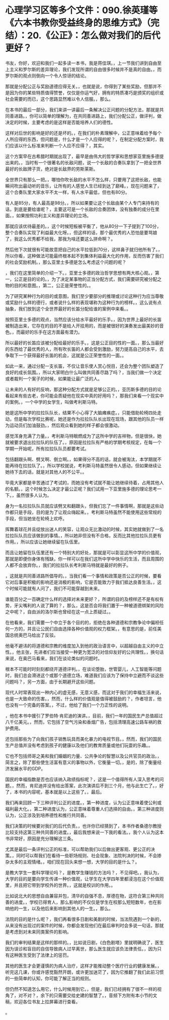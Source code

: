 # 心理学习区等多个文件：090.徐英瑾等《六本书教你受益终身的思维方式》（完结）：20.《公正》：怎么做对我们的后代更好？

书友，你好，欢迎和我们一起多读一本书，我是蒋佳琪。，上一节我们讲到自由至上主义和罗尔斯的差异理论，我们发现所谓的自由很多时候并不是真的自由。，而罗尔斯的观点则倒向一个令人惊讶的结论。

那就是分配公正与奖励道德应得无关。，也就是说，你得到了某些奖励，但那并不是因为你的某些特质值得赞誉，仅仅是你运气好，拥有的特质凑巧是颁奖的组织或社会需要的而已，这个思路显然难以令人信服。，那么。

在本书的最后一部分，我们来讲一讲最后一条解决公正问题的分配方法，那就是共同善进路。，你可以简单的理解为，在共同善进路上，我们分配公正，做评判，做决定的时候，主要考虑的是这样是否能培养人们的德性。

这样对后世的影响是好的还是坏的。，在我们的朴素理解中，公正意味着给予每个人所应得的东西，但问题是，什么才是一个人应得的呢？，在制定分配方案时，我们应该以什么标准来判断一个人应不应得？，其实。

这个方案早在古希腊时期就出现了，最早是由伟大的哲学家和思想家亚里施多德提出来的。，当时有一个很著名的长敌问题，说一个长敌的合奏队拿到了一把全世界最好的长敌牌子货，绝对是长敌界的劳斯莱斯。

全世界只有那么一把。，哪怕你吹长敌的水平不怎么样，只要用了这把长敌，也能瞬间吹出最动听的音乐，让所有的人感觉人生已经到达了巅峰。，现在问题来了，这个合奏队里大家水平不太一样，有人水平最低，但也有80分。

有人是85分，有人最高是98分。，所以如果要让这个长敌由某个人专门来持有的话，到底是要给谁呢？，主要这可是一个长敌的合奏团体，没有独奏的成分在里面。，如果按照功利主义和差异理论的立场。

那就应该优待最差的。，这个时候短板被平衡了，他从80分一下子提到了100分，整个合奏队实现了利益最大化呀。，但这样的话，那个最优秀的人恐怕是要骂娘了，我这么优秀都不给我，那我为啥还要这么拼命啊？。

然后他下次就很有可能故意把自己的水平拉低到70分，这样鼻子就归他所有了。，所以你看，这种做法可能最终根本起不到集体利益最大化的作用，反而伤害了我们的社会奖励机制。，那么亚里士多德是怎么考虑这个问题的呢？

，我们在这里简单的介绍一下。，亚里士多德的政治哲学思想有两大核心观。，第一，公正是目的论的。，为了决定某事物的正当分配方式，我们需要研究被分配之物的目的和意图。，第二，公正是荣誉性的。。

为了研究某种行为的目的或意图，我们至少要部分的推理或讨论这种行为应当尊敬或奖励什么样的德行，或者说什么样的表现堪称为这种行为的榜样。，这么说有点抽象，我们放到这个全世界最好的长笛分配给谁的案例中来看。。

按照亚里士多德的观点，当然应该分给水平最好的乐手。，因为世界上最好的长笛被制造出来，它存在的目的不是给人开挂用的，而是被很好的演奏发出最美妙的音色。，而最好的乐手在这方面最有潜力。

所以最好的长笛应该被分配给最好的乐手。，这是公正目的性的一面。，那么当最好的东西给了最优秀的人，所有吹长笛的人都会受到激励，努力提高自己的水平，去争取下一个获得最好长笛的机会，这就是公正荣誉性的一面。。

如此一来，通过分配一支长笛，不仅让音乐使人赏心悦目，还会为整个团队塑造了良好的成长氛围。，所以大家明白什么叫做共同善尽路了吗？，当我们做一个决定或者裁判一个案子的时候，如果能让最广泛的人。

让未来的人有好的反响，那这种分配方式就是足够公正的。，亚历斯多德的目的论看起来有些古老，你可能会质疑他在现实中真的好用吗？，那我们来看一个现实中的案例。，一个中学的女学生，叫做考利斯马特。

她是这所中学的拉拉队队长，结果不小心得了大脑瘫痪症。，只能借助轮椅四处走动，但是每次学校比赛呢，她还是作为拉拉队队长出现在现场，跟其他的队员一样为运动员们加油鼓劲。，然后观众看到她的样子都会很激动。

感觉浑身充满了力量。，考利斯马特眼燃成为了这所中学的吉祥物，但是很快，她就被要求退出拉拉队的队伍了。，原因是拉拉队有严格的学期考核规定，在每一个学期一开始呢，所有拉拉队队员都要考试。

包括翻跟头啊、劈叉啊、倒立啊。，如果得分不高的话，就会被淘汰，本学期就不能再待在拉拉队了。，所以学校就说，考利斯马特虽然很令人感动，但如果继续让她待下去的话，就是对其他人的不公平。。

毕竟大家都是辛苦通过了考试的，而她没有考试就不能让她继续待着，占用其他人的名额。，这个时候怎么决定才最公正呢？我们试用一下亚里施多德的理论思考一下。，虽然很多人认为。

身为一名拉拉队队员就应该劈叉和翻跟头，但我们忘了一件事情啊，那就是这些动作都只是手段，目的是为了让观众嗨起来。，考利斯马特虽然不能使用这些常规的手段，但当她坐在轮椅上欢呼。

挥舞着球花并且绽放出迷人的笑容，让观众无比激动的时候，其实她就做到了一名拉拉队队员应该做到的事情。，所以她非但没有不合格，反而比其他拉拉队员更有作用。，所以应该让她继续留在队伍里。

而且让她留在队伍里还有一个特别大的好处，那就是可以彰显这所中学的价值观，那就是即便你身体有残缺，你一样可以在我们这所中学中快乐的生活，而且周围的人都不会放弃你。，我们的拉拉队长考利斯马特就是最好的例子。

，这就是共同善进路所倡导的。，当我们看一个事情和政策是否公正的时候，要看它对后事是积极的影响还是消极的影响，它是否能致力于我们抵达良善生活。，这个时候可能就有人问了，我们不可能穿越到未来。

谁能百分之一百确定什么样的选择对未来更好？，所谓的目的及榜样还不是有权有势，牙尖嘴利的人说了算的？，那么，这是否会将我们置于一种被道德绑架的风险之中呢？，自由派的洛尔斯也曾经在这一点上质疑过。。

在他看来，我们需要一个中立于各个目的的，拒绝在各种道德和宗教争论中偏袒任何一方的，并且让公民们自由选择各种价值观的权力框架。，有意思的是，前任美国总统奥巴马给出了反驳。

他毫不避讳的将道德和宗教的维度加入到他的政治语言中，以超越自由主义的中立性。，他主张，先进者们应当接受一种更为宽泛的对信仰友好的公共理性。，换句话来说，在奥巴马看来，我们在谈论类似的问题时。

根本不可能时时刻刻都绕开道德评判。，在谈论堕胎，世管婴儿，人工智能等问题时，我们总会滑进这个或那个道德立场，难道我们应该为了保持中立避而不谈这些问题吗？，另一方面，由于长期避开这些问题。

现代人时常表现出一种内心的虚无感，无意义感，而这对于我们的幸福生活来说，也是一大致命的伤害。，然而，什么样的价值观是值得被鼓励的？，作者坦言，他也没有一个完备的答案。，不过，他给了我们一个力正性的说明。

，他在本书中援引了罗伯特·肯尼迪的演讲。，目前，我们一年的国民生产总值超过八千亿美元。，然而，它包括了空气污染和香烟广告，包括清理高速公路车祸的救护费用。

还包括那些为了向我们孩子销售玩具而美化暴力的电视节目。，然而，我们的国民生产总值并没有考虑到孩子的健康以及他们的教育质量或他们玩耍的乐趣。。

它也不包括师哥之美和我们婚姻的力量、公共争论的智慧以及公共官员的政治。，简言之，除了那些使生活富有意义的事物以外，它衡量一切。，是的，除了衡量经济发展水平的GDP。

国民的幸福指数是否也应该纳入政绩指标呢？，这是一个值得所有人深入思考的问题。，然而，肯尼迪并没有给出答案，此次演讲后不到三个月，他与此生亡了。，好了，本书的内容呢，基本就是以上这些了。，最后。

我们再来回顾一下三种评判公正的进度。，第一种进度，认为公正意味着使公利或福利最大化。，第二种进度认为，公正意味着尊重人们选择的自由。，第三种进度则认为，公正涉及到培养德性和推行共同善。

我们决策的时候要对我们的后代负责。，也许你已经猜到了，本书作者桑德尔教授比较支持这第三种共同善的进度。，最后我想来说一下我的看法。，我个人认为这本书非常好，原因是充分理解这三条。

尤其是最后一条评判公正的标准，可以帮助我们以后做出更客观、更公正的决策。，同时可以帮我们在看待一些职场规则、社会现象、法院判决的时候，不会掺杂太多的主观情绪。，咱们现在回头来想一想，大学的目的是什么？。

是教大学生一套科学理论吗？，是教学生赚钱的方法吗？，不见得吧。，我认为，大学的目的是要向学生传递一种价值观，让学生在大学四年里都浸泡在这个价值观里，并且把它带到学校外的世界。，这就是校训的作用。。

比如说北大的思想自由兼容并包，清华的自强不息，厚德在物，这符合第三种共同善的进度。，学校已得育人，那么影响的不仅仅是学生在校那么短短数年，也在影响他的一生，以及他后来影响到其他人的一生。，那么。

法院的目的是什么呢？，我们再看很多日剧和美剧的时候，当法院遇到一个新的，从来没有出现过的案件的时候，你都会发现他们在最后审判时会多说一句话，那就是考虑到对未来同类案件的影响。

我们的审判结果是这样的那样的。，比如说日剧，《白色剧塔》里就明确说了，医生因为误诊和盲目的自信导致病人过早离世，那么医生就应该负法律责任。，因为只有这种医生受到了法律上的惩罚。

其他的医生才会更谨慎的为病人治疗，这样才能推动整个医疗行业的健康发展。，听完这几课，你或许感觉豁然开朗，或许更加迷茫了，因为它推翻了我们此前习惯的一些简单的认知，你可能了解正当的规则。

但仍然不知道怎么用它，什么时候用到它。，但是，我们已经拥有了很不一样的视角了，对不对？，余下的只需要交给史建的智慧了。，音频下方附有本小节的文稿，欢迎各位书友上拉屏幕进行查看。

。